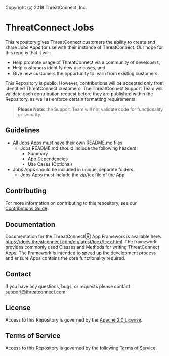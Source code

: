 Copyright (c) 2018 ThreatConnect, Inc.

# ThreatConnect Jobs

This repository gives ThreatConnect customers the ability to create and share Jobs Apps for use with their instance of ThreatConnect. Our hope for this repo is that it will:

+ Help promote usage of ThreatConnect via a community of developers,
+ Help customers identify new use cases, and
+ Give new customers the opportunity to learn from existing customers.

This Repository is public. However, contributions will be accepted only from identified ThreatConnect customers. The ThreatConnect Support Team will validate each contribution request before they are published within the Repository, as well as enforce certain formatting requirements.

> **Please Note**: the Support Team will not validate code for functionality or security.

## Guidelines

+ All Jobs Apps must have their own README.md files.
  + Jobs README.md should include the following headers:
    + Summary
    + App Dependencies
    + Use Cases (Optional)
+ Jobs Apps should be included in unique, separate folders.
  + Jobs Apps must include the zip/tcx file of the App.

## Contributing

For more information on contributing to this repository, see our [Contributions Guide](https://github.com/ThreatConnect-Inc/threatconnect-jobs/blob/master/CONTRIBUTING.md).

## Documentation

Documentation for the ThreatConnectⓇ App Framework is available here: https://docs.threatconnect.com/en/latest/tcex/tcex.html. The framework provides commonly used Classes and Methods for writing ThreatConnect Apps. The Framework is intended to speed up the development process and ensure Apps contains the core functionality required.

## Contact
If you have any questions, bugs, or requests please contact support@threatconnect.com.

## License
Access to this Repository is governed by the [Apache 2.0 License](https://www.apache.org/licenses/LICENSE-2.0).


## Terms of Service
Access to this Repository is governed by the following [Terms of Service](https://github.com/ThreatConnect-Inc/threatconnect-playbooks/blob/master/TOS.md).
